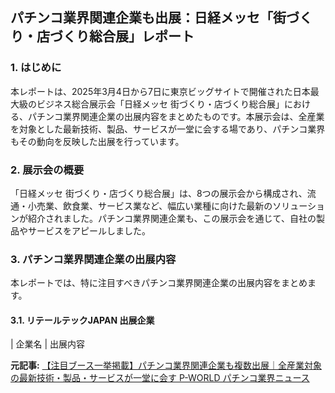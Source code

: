 ## パチンコ業界関連企業も出展：日経メッセ「街づくり・店づくり総合展」レポート

### 1. はじめに

本レポートは、2025年3月4日から7日に東京ビッグサイトで開催された日本最大級のビジネス総合展示会「日経メッセ 街づくり・店づくり総合展」における、パチンコ業界関連企業の出展内容をまとめたものです。本展示会は、全産業を対象とした最新技術、製品、サービスが一堂に会する場であり、パチンコ業界もその動向を反映した出展を行っています。

### 2. 展示会の概要

「日経メッセ 街づくり・店づくり総合展」は、8つの展示会から構成され、流通・小売業、飲食業、サービス業など、幅広い業種に向けた最新のソリューションが紹介されました。パチンコ業界関連企業も、この展示会を通じて、自社の製品やサービスをアピールしました。

### 3. パチンコ業界関連企業の出展内容

本レポートでは、特に注目すべきパチンコ業界関連企業の出展内容をまとめます。

#### 3.1. リテールテックJAPAN 出展企業

| 企業名 | 出展内容 

**元記事:** [【注目ブース一挙掲載】パチンコ業界関連企業も複数出展｜全産業対象の最新技術・製品・サービスが一堂に会す P-WORLD パチンコ業界ニュース](https://news.p-world.co.jp/articles/30433/greenbelt)